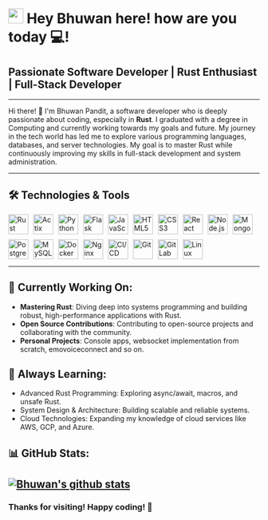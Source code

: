 <h1><img src="https://emojis.slackmojis.com/emojis/images/1531849430/4246/blob-sunglasses.gif?1531849430" width="30"/> Hey Bhuwan here! how are you today 💻!</h1>

## Passionate Software Developer | Rust Enthusiast | Full-Stack Developer

---

Hi there! 👋 I'm Bhuwan Pandit, a software developer who is deeply passionate about coding, especially in **Rust**. I graduated with a degree in Computing and currently working towards my goals and future. My journey in the tech world has led me to explore various programming languages, databases, and server technologies. My goal is to master Rust while continuously improving my skills in full-stack development and system administration.

---
## 🛠 Technologies & Tools
<p style="display: flex; flex-wrap: wrap; gap: 10px;">
  <img src="https://img.shields.io/badge/rust-000000?logo=rust&logoColor=white" alt="Rust" style="pointer-events: none; user-select: none; width: auto; height: 40px;">
  <img src="https://img.shields.io/badge/actix-333333?logo=actix&logoColor=white" alt="Actix" style="pointer-events: none; user-select: none; width: auto; height: 40px;">
  <img src="https://img.shields.io/badge/python-3776AB?logo=python&logoColor=white" alt="Python" style="pointer-events: none; user-select: none; width: auto; height: 40px;">
  <img src="https://img.shields.io/badge/flask-000000?logo=flask&logoColor=white" alt="Flask" style="pointer-events: none; user-select: none; width: auto; height: 40px;">
  <img src="https://img.shields.io/badge/javascript-F7DF1E?logo=javascript&logoColor=black" alt="JavaScript" style="pointer-events: none; user-select: none; width: auto; height: 40px;">
  <img src="https://img.shields.io/badge/html5-E34F26?logo=html5&logoColor=white" alt="HTML5" style="pointer-events: none; user-select: none; width: auto; height: 40px;">
  <img src="https://img.shields.io/badge/css3-1572B6?logo=css3&logoColor=white" alt="CSS3" style="pointer-events: none; user-select: none; width: auto; height: 40px;">
  <img src="https://img.shields.io/badge/react-20232A?logo=react&logoColor=61DAFB" alt="React" style="pointer-events: none; user-select: none; width: auto; height: 40px;">
  <img src="https://img.shields.io/badge/node.js-339933?logo=nodedotjs&logoColor=white" alt="Node.js" style="pointer-events: none; user-select: none; width: auto; height: 40px;">
  <img src="https://img.shields.io/badge/mongoDB-47A248?logo=mongodb&logoColor=white" alt="MongoDB" style="pointer-events: none; user-select: none; width: auto; height: 40px;">
  <img src="https://img.shields.io/badge/postgreSQL-336791?logo=postgresql&logoColor=white" alt="PostgreSQL" style="pointer-events: none; user-select: none; width: auto; height: 40px;">
  <img src="https://img.shields.io/badge/mysql-4479A1?logo=mysql&logoColor=white" alt="MySQL" style="pointer-events: none; user-select: none; width: auto; height: 40px;">
  <img src="https://img.shields.io/badge/docker-2496ED?logo=docker&logoColor=white" alt="Docker" style="pointer-events: none; user-select: none; width: auto; height: 40px;">
  <img src="https://img.shields.io/badge/nginx-009639?logo=nginx&logoColor=white" alt="Nginx" style="pointer-events: none; user-select: none; width: auto; height: 40px;">
  <img src="https://img.shields.io/badge/ci%2Fcd-4285F4?logo=googlecloud&logoColor=white" alt="CI/CD" style="pointer-events: none; user-select: none; width: auto; height: 40px;">
  <img src="https://img.shields.io/badge/git-F05032?logo=git&logoColor=white" alt="Git" style="pointer-events: none; user-select: none; width: auto; height: 40px;">
  <img src="https://img.shields.io/badge/gitlab-FC6D26?logo=gitlab&logoColor=white" alt="GitLab" style="pointer-events: none; user-select: none; width: auto; height: 40px;">
  <img src="https://img.shields.io/badge/linux-FCC624?logo=linux&logoColor=black" alt="Linux" style="pointer-events: none; user-select: none; width: auto; height: 40px;">
</p>


---

## 🎯 Currently Working On:
- **Mastering Rust**: Diving deep into systems programming and building robust, high-performance applications with Rust.
- **Open Source Contributions**: Contributing to open-source projects and collaborating with the community.
- **Personal Projects**: Console apps, websocket implementation from scratch, emovoiceconnect and so on.

## 🌱 Always Learning:
- Advanced Rust Programming: Exploring async/await, macros, and unsafe Rust.
- System Design & Architecture: Building scalable and reliable systems.
- Cloud Technologies: Expanding my knowledge of cloud services like AWS, GCP, and Azure.

## 📊 GitHub Stats:
[![Bhuwan's github stats](https://github-readme-stats.vercel.app/api?username=bp7968h&show_icons=true)](https://github.com/anuraghazra/github-readme-stats)
---

### Thanks for visiting! Happy coding! 🚀
